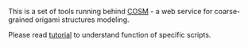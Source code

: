 This is a set of tools running behind [COSM](http://vsb.fbb.msu.ru/cosm/) - a web service for coarse-grained origami structures modeling.

Please read [tutorial](http://vsb.fbb.msu.ru/cosm/tutorial) to understand function of specific scripts.
